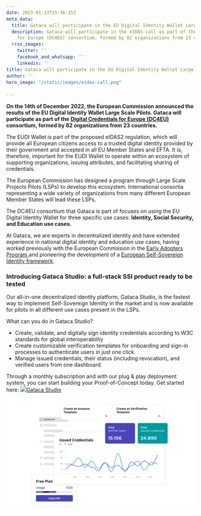 ```yaml
---
date: 2023-01-23T15:36:15Z
meta_data:
  title: Gataca will participate in the EU Digital Identity Wallet Large Scale Pilots
  description: Gataca will participate in the eIDAS call as part of the Digital Credentials
    for Europe (DC4EU) consortium, formed by 82 organizations from 23 countries.
  rrss_images:
    twitter: ''
    facebook_and_whatsapp: ''
    linkedin: ''
title: Gataca will participate in the EU Digital Identity Wallet Large Scale Pilots
author: ''
hero_image: "/static/images/eidas-call.png"

---
```

**On the 14th of December 2022, the European Commission announced the results of the EU Digital Identity Wallet Large Scale Pilots. Gataca will participate as part of the** [**Digital Credentials for Europe (DC4EU)**](https://www.dc4eu.eu/ "https://www.dc4eu.eu/") **consortium, formed by 82 organizations from 23 countries.**

The EUDI Wallet is part of the proposed eIDAS2 regulation, which will provide all European citizens access to a trusted digital identity provided by their government and accepted in all EU Member States and EFTA. It is, therefore, important for the EUDI Wallet to operate within an ecosystem of supporting organizations, issuing attributes, and facilitating sharing of credentials.

The European Commission has designed a program through Large Scale Projects Pilots (LSPs) to develop this ecosystem. International consortia representing a wide variety of organizations from many different European Member States will lead these LSPs.

The DC4EU consortium that Gataca is part of focuses on using the EU Digital Identity Wallet for three specific use cases: **Identity, Social Security, and Education use cases.**

At Gataca, we are experts in decentralized identity and have extended experience in national digital identity and education use cases, having worked previously with the European Commission in the [Early Adopters Program ](https://gataca.io/blog/gataca-joins-the-european-commission-s-early-adopters-program-as-the-ssi-technology-provider-in-the-spanish-group "https://gataca.io/blog/gataca-joins-the-european-commission-s-early-adopters-program-as-the-ssi-technology-provider-in-the-spanish-group")and pioneering the development of a [European Self-Sovereign Identity framework](https://gataca.io/blog/ngi-essif-lab-a-program-funded-by-the-european-commission-doubles-down-its-bet-on-gataca "https://gataca.io/blog/ngi-essif-lab-a-program-funded-by-the-european-commission-doubles-down-its-bet-on-gataca").

### Introducing Gataca Studio: a full-stack SSI product ready to be tested

Our all-in-one decentralized identity platform, Gataca Studio, is the fastest way to implement Self-Sovereign Identity in the market and is now available for pilots in all different use cases present in the LSPs.

What can you do in Gataca Studio?

* Create, validate, and digitally sign identity credentials according to W3C standards for global interoperability
* Create customizable verification templates for onboarding and sign-in processes to authenticate users in just one click.
* Manage issued credentials, their status (including revocation), and verified users from one dashboard.

Through a monthly subscription and with our plug & play deployment system, you can start building your Proof-of-Concept today. Get started here: [![](https://studio.gataca.io/favicon-v2.svg)Gataca Studio](https://studio.gataca.io/login)

![](/static/images/picture-1.png)